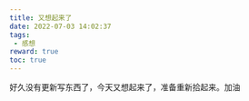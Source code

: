 ```yaml
---
title: 又想起来了
date: 2022-07-03 14:02:37
tags: 
 - 感想
reward: true
toc: true
---
```



好久没有更新写东西了，今天又想起来了，准备重新拾起来。加油
